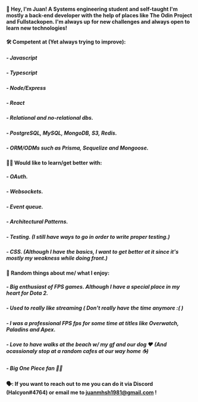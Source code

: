 #### 👋 Hey, I'm Juan! A Systems engineering student and self-taught I'm mostly a back-end developer with the help of places like The Odin Project and Fullstackopen. I'm always up for new challenges and always open to learn new technologies! 


#### :hammer_and_wrench: Competent at (Yet always trying to improve):

##### - Javascript
##### - Typescript
##### - Node/Express
##### - React
##### - Relational and no-relational dbs.
##### - PostgreSQL, MySQL, MongoDB, S3, Redis.
##### - ORM/ODMs such as Prisma, Sequelize and Mongoose.


#### :technologist: Would like to learn/get better with:

##### - OAuth.
##### - Websockets.
##### - Event queue.
##### - Architectural Patterns.
##### - Testing. (I still have ways to go in order to write proper testing.)
##### - CSS. (Although I have the basics, I want to get better at it since it's mostly my weakness while doing front.)


#### :raised_hands: Random things about me/ what I enjoy:

##### - Big enthusiast of FPS games. Although I have a special place in my heart for Dota 2.
##### - Used to really like streaming ( Don't really have the time anymore :( )
##### - I was a professional FPS fps for some time at titles like Overwatch, Paladins and Apex.
##### - Love to have walks at the beach w/ my gf and our dog :heart: (And ocassionaly stop at a random cafes at our way home :coffee:)
##### - Big One Piece fan 🏴‍☠️


#### 🗣️: If you want to reach out to me you can do it via Discord (Halcyon#4764) or email me to juanmhsh1981@gmail.com !
